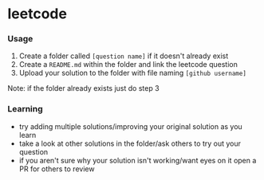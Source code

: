 # leetcode

### Usage
1. Create a folder called `[question name]` if it doesn't already exist
2. Create a `README.md` within the folder and link the leetcode question
3. Upload your solution to the folder with file naming `[github username]`

Note: if the folder already exists just do step 3

### Learning
* try adding multiple solutions/improving your original solution as you learn
* take a look at other solutions in the folder/ask others to try out your question
* if you aren't sure why your solution isn't working/want eyes on it open a PR for others to review
